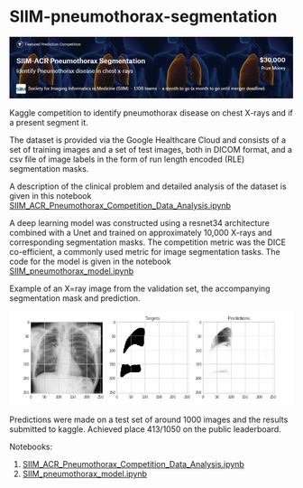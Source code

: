# SIIM-pneumothorax-segmentation
<img src='img\header.png'>

Kaggle competition to identify pneumothorax disease on chest X-rays and if a present segment it. 

The dataset is provided via the Google Healthcare Cloud and consists of a set of training images and a set of test images, both in DICOM format, and a csv file of image labels in the form of run length encoded (RLE) segmentation masks. 

A description of the clinical problem and detailed analysis of the dataset is given in this notebook [SIIM_ACR_Pneumothorax_Competition_Data_Analysis.ipynb](SIIM_ACR_Pneumothorax_Competition_Data_Analysis.ipynb)


A deep learning model was constructed using a resnet34 architecture combined with a Unet and trained on approximately 10,000 X-rays and corresponding segmentation masks. The competition metric was the DICE co-efficient, a commonly used metric for image segmentation tasks. The code for the model is given in the notebook [SIIM_pneumothorax_model.ipynb](SIIM_pneumothorax_model.ipynb)

Example of an X=ray image from the validation set, the accompanying segmentation mask and prediction.

<img src='img\predictions.PNG'>

Predictions were made on a test set of around 1000 images and the results submitted to kaggle. Achieved place 413/1050 on the public leaderboard. 

Notebooks: 

1. [SIIM_ACR_Pneumothorax_Competition_Data_Analysis.ipynb](SIIM_ACR_Pneumothorax_Competition_Data_Analysis.ipynb)
2. [SIIM_pneumothorax_model.ipynb](SIIM_pneumothorax_model.ipynb)

